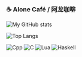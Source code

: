 ### ☕ Alone Café / 阿龙咖啡

![My GitHub stats](https://github-readme-stats.vercel.app/api?username=AloneCafe&show_icons=true&count_private=true&include_all_commits=true&locale=cn&bg_color=0,ADD8E6,FFC0CB,FFF,FFC0CB,ADD8E6)

![Top Langs](https://github-readme-stats.vercel.app/api/top-langs/?username=AloneCafe&layout=compact&hide=HTML,M4&locale=cn&bg_color=0,ADD8E6,FFC0CB,FFF,FFC0CB,ADD8E6)

![Cpp](https://img.shields.io/badge/-C%2B%2B-777bb3?style=flat-square&logo=C%2B%2B&labelColor=777bb3&logoColor=fff)
![C](https://img.shields.io/badge/-C-e5cd0c?style=flat-square&logo=C&labelColor=f7df1e&logoColor=000)
![Lua](https://img.shields.io/badge/-Lua-888?style=flat-square&logo=Lua)
![Haskell](https://img.shields.io/badge/-Haskell-FA7343?style=flat-square&logo=Haskell&labelColor=FA7343&logoColor=fff)

<!--
<a href="https://github.com/anuraghazra/github-readme-stats">
  <img align="center" src="https://github-readme-stats.vercel.app/api/pin/?username=anuraghazra&repo=github-readme-stats" />
</a>
<a href="https://github.com/anuraghazra/convoychat">
  <img align="center" src="https://github-readme-stats.vercel.app/api/pin/?username=anuraghazra&repo=convoychat" />
</a>
-->

<!--
**AloneCafe/AloneCafe** is a ✨ _special_ ✨ repository because its `README.md` (this file) appears on your GitHub profile.

Here are some ideas to get you started:

- 🔭 I’m currently working on ...
- 🌱 I’m currently learning ...
- 👯 I’m looking to collaborate on ...
- 🤔 I’m looking for help with ...
- 💬 Ask me about ...
- 📫 How to reach me: ...
- 😄 Pronouns: ...
- ⚡ Fun fact: ...
-->
